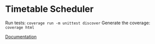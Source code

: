# Timetable Scheduler

Run tests: `coverage run -m unittest discover`
Generate the coverage: `coverage html`

[Documentation](https://docs.google.com/document/d/1LSp9G7J4amPZgYIq7ZS_23MRKc0UzXMVeneF3MvvVzo/edit?usp=sharing)
